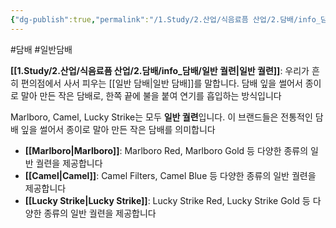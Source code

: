 ```yaml
---
{"dg-publish":true,"permalink":"/1.Study/2.산업/식음료픔 산업/2.담배/info_담배/일반 궐련/","created":"2024-11-20T21:02:28.229+09:00","updated":"2025-06-03T20:07:20.285+09:00"}
---
```


#담배  #일반담배 


**[[1.Study/2.산업/식음료픔 산업/2.담배/info_담배/일반 궐련\|일반 궐련]]**: 우리가 흔히 편의점에서 사서 피우는 [[일반 담배\|일반 담배]]를 말합니다. 담배 잎을 썰어서 종이로 말아 만든 작은 담배로, 한쪽 끝에 불을 붙여 연기를 흡입하는 방식입니다

Marlboro, Camel, Lucky Strike는 모두 **일반 궐련**입니다. 이 브랜드들은 전통적인 담배 잎을 썰어서 종이로 말아 만든 작은 담배를 의미합니다

- **[[Marlboro\|Marlboro]]**: Marlboro Red, Marlboro Gold 등 다양한 종류의 일반 궐련을 제공합니다
- **[[Camel\|Camel]]**: Camel Filters, Camel Blue 등 다양한 종류의 일반 궐련을 제공합니다
- **[[Lucky Strike\|Lucky Strike]]**: Lucky Strike Red, Lucky Strike Gold 등 다양한 종류의 일반 궐련을 제공합니다